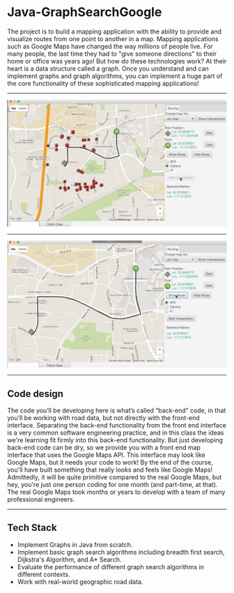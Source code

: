 # Java-GraphSearchGoogle

The project is to build a mapping application with the ability to provide and visualize routes from one point to another in a map.
Mapping applications such as Google Maps have changed the way millions of people live.  For many people, the last time they had to "give someone directions" to their home or office was years ago!  But how do these technologies work?  At their heart is a data structure called a graph.  Once you understand and can implement graphs and graph algorithms, you can implement a huge part of the core functionality of these sophisticated mapping applications!  
 
---  

<img src= "graph search01.png" width = "600">

---

<img src= "graph search02.png" width = "600">

---
## Code design
The  code you’ll be developing here is what’s called “back-end” code, in that  you’ll be working with road data, but not directly with the front-end interface.  Separating the back-end functionality from the front end interface is a very common software engineering practice, and in this class the ideas we're learning fit firmly into this back-end functionality.  But just developing back-end code can be dry, so we provide you with a front end map interface that uses the Google Maps API.  This interface may look like Google Maps, but it needs your code to work!   By the end of the course, you'll have built something that really looks and feels like Google Maps!   Admittedly, it will be quite primitive compared to the real Google Maps, but hey, you're just one person coding for one month (and part-time, at that).  The real Google Maps took months or years to develop with a team of many professional engineers. 

---
## Tech Stack
* Implement Graphs in Java from scratch.
* Implement basic graph search algorithms including breadth first search, Dijkstra's Algorithm, and A* Search.
* Evaluate the performance of different graph search algorithms in different contexts.
* Work with real-world geographic road data.
